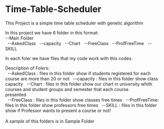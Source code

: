 # Time-Table-Scheduler
This Project is a simple time table scheduler with genetic algorithm</br>

In this project we have 6 folder in this format:</br>
--Main Folder</br>
&nbsp;&nbsp;--AskedClass
&nbsp;&nbsp;--capacity
&nbsp;&nbsp;--Chart
&nbsp;&nbsp;--FreeClass
&nbsp;&nbsp;--ProfFreeTime
&nbsp;&nbsp;--SKILL
  
In each foler we have files that my code work with this codes.</br>

Description of Folers:</br>
&nbsp;&nbsp;--AskedClass  : files in this folder show if students registered for each course are more than 20 or not
&nbsp;&nbsp;--capacity    : files in this folder show class capacity
&nbsp;&nbsp;--Chart       : files in this folder show our chart in university whith courses and student groups and semester that each course</br>
presented</br>
&nbsp;&nbsp;--FreeClass   : files in this folder show classes free times
&nbsp;&nbsp;--ProfFreeTime: files in this folder show professors free times
&nbsp;&nbsp;--SKILL       : files in this folder show if Professor wants to present a course or not!
  </br></br>
  A sample of this folders is in Sample Folder
